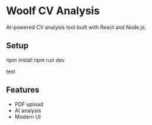 # Woolf CV Analysis

AI-powered CV analysis tool built with React and Node.js.

## Setup

npm install
npm run dev

text

## Features

- PDF upload
- AI analysis
- Modern UI
